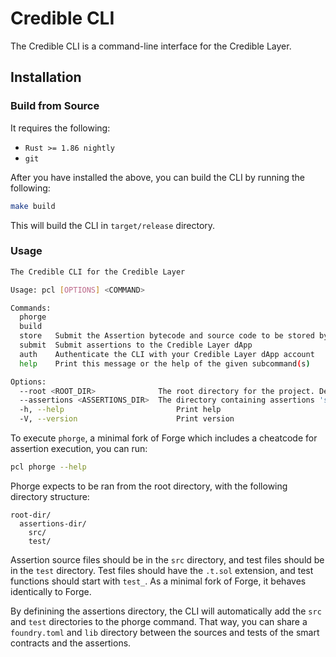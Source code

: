 # Credible CLI

The Credible CLI is a command-line interface for the Credible Layer.

## Installation

### Build from Source

It requires the following:

- `Rust >= 1.86 nightly`
- `git`

After you have installed the above, you can build the CLI by running the following:

```bash
make build
```

This will build the CLI in `target/release` directory.

### Usage

```bash
The Credible CLI for the Credible Layer

Usage: pcl [OPTIONS] <COMMAND>

Commands:
  phorge
  build
  store   Submit the Assertion bytecode and source code to be stored by the Assertion DA of the Credible Layer
  submit  Submit assertions to the Credible Layer dApp
  auth    Authenticate the CLI with your Credible Layer dApp account
  help    Print this message or the help of the given subcommand(s)

Options:
  --root <ROOT_DIR>              The root directory for the project. Defaults to the current directory [env: PCL_ROOT_DIR=]
  --assertions <ASSERTIONS_DIR>  The directory containing assertions 'src' and 'test' directories. Defaults to '/assertions' in the root directory [env: PCL_ASSERTIONS_DIR=]
  -h, --help                         Print help
  -V, --version                      Print version
```

To execute `phorge`, a minimal fork of Forge which includes a cheatcode for assertion execution, you can run:

```bash
pcl phorge --help
```

Phorge expects to be ran from the root directory, with the following directory structure:

```text
root-dir/
  assertions-dir/
    src/
    test/
```

Assertion source files should be in the `src` directory, and test files should be in the `test` directory. Test files should have the `.t.sol` extension, and test functions should start with `test_`. As a minimal fork of Forge, it behaves identically to Forge.

By definining the assertions directory, the CLI will automatically add the `src` and `test` directories to the phorge command. That way, you can share a `foundry.toml` and `lib` directory between the sources and tests of the smart contracts and the assertions.

